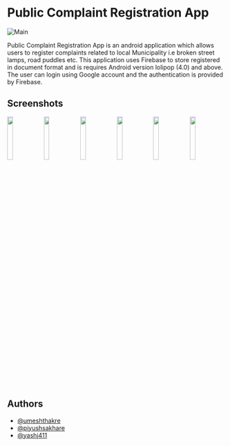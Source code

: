 # Public Complaint Registration App

![Main](https://github.com/umeshthakre/PublicComplaintRegistration/blob/Final/images/publicapp.png)

Public Complaint Registration App is an android application which allows users to register complaints related to local Municipality  i.e broken street lamps, road puddles etc. This application uses Firebase to store registered in document format and is requires Android version lolipop (4.0) and above. The user can login using Google account and the authentication is provided by Firebase. 


## Screenshots

<img src="https://github.com/umeshthakre/PublicComplaintRegistration/blob/Final/images/SS1.png" width="16%" >
<img src="https://github.com/umeshthakre/PublicComplaintRegistration/blob/Final/images/SS2.png" width="16%" >
<img src="https://github.com/umeshthakre/PublicComplaintRegistration/blob/Final/images/SS3.png" width="16%" >
<img src="https://github.com/umeshthakre/PublicComplaintRegistration/blob/Final/images/SS4.png" width="16%" >
<img src="https://github.com/umeshthakre/PublicComplaintRegistration/blob/Final/images/SS5.png" width="16%" >
<img src="https://github.com/umeshthakre/PublicComplaintRegistration/blob/Final/images/SS6.png" width="16%" >


## Authors

- [@umeshthakre](https://github.com/umeshthakre)
- [@piyushsakhare](https://github.com/piyushsakhare)
- [@yashj411](https://github.com/yashj411) 

